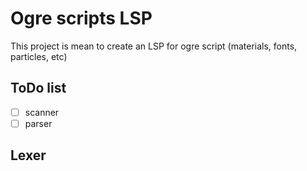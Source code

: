 # Ogre scripts LSP

This project is mean to create an LSP for ogre script (materials, fonts, particles, etc)

## ToDo list

- [ ] scanner
- [ ] parser

## Lexer

```

```
